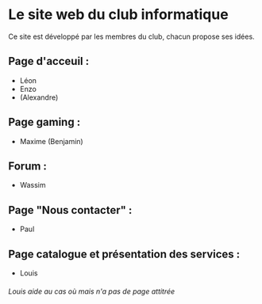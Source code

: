 # Le site web du club informatique 

Ce site est développé par les membres du club, chacun propose ses idées. 

## Page d'acceuil : 
- Léon
- Enzo
- (Alexandre)

## Page gaming : 
- Maxime
(Benjamin)

## Forum : 
- Wassim 

## Page "Nous contacter" :
- Paul

## Page catalogue et présentation des services : 
- Louis

###### Louis aide au cas où mais n'a pas de page attitrée 
